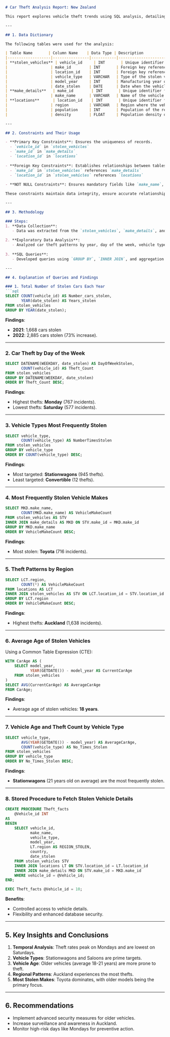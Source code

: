 

```markdown
# Car Theft Analysis Report: New Zealand

This report explores vehicle theft trends using SQL analysis, detailing data definitions, constraints, and methodologies. Insights include theft patterns by region, vehicle type, age, and temporal trends for informed decision-making.

---

## 1. Data Dictionary

The following tables were used for the analysis:

| Table Name       | Column Name    | Data Type | Description                                       |
|-------------------|----------------|-----------|---------------------------------------------------|
| **stolen_vehicles** | vehicle_id     | INT       | Unique identifier for each stolen vehicle         |
|                   | make_id        | INT       | Foreign key referencing vehicle make details      |
|                   | location_id    | INT       | Foreign key referencing the locations table       |
|                   | vehicle_type   | VARCHAR   | Type of the stolen vehicle (e.g., Stationwagon)   |
|                   | model_year     | INT       | Manufacturing year of the stolen vehicle          |
|                   | date_stolen    | DATE      | Date when the vehicle was reported stolen         |
| **make_details**   | make_id        | INT       | Unique identifier for vehicle makes               |
|                   | make_name      | VARCHAR   | Name of the vehicle's manufacturer (e.g., Toyota) |
| **locations**      | location_id    | INT       | Unique identifier for locations                   |
|                   | region         | VARCHAR   | Region where the vehicle was stolen (e.g., Auckland) |
|                   | population     | INT       | Population of the region                          |
|                   | density        | FLOAT     | Population density of the region                 |

---

## 2. Constraints and Their Usage

- **Primary Key Constraints**: Ensures the uniqueness of records.
  - `vehicle_id` in `stolen_vehicles`
  - `make_id` in `make_details`
  - `location_id` in `locations`
  
- **Foreign Key Constraints**: Establishes relationships between tables.
  - `make_id` in `stolen_vehicles` references `make_details`
  - `location_id` in `stolen_vehicles` references `locations`
  
- **NOT NULL Constraints**: Ensures mandatory fields like `make_name`, `region`, and `date_stolen` cannot be null.

These constraints maintain data integrity, ensure accurate relationships, and prevent incomplete records.

---

## 3. Methodology

### Steps:
1. **Data Collection**: 
   - Data was extracted from the `stolen_vehicles`, `make_details`, and `locations` tables.
   
2. **Exploratory Data Analysis**: 
   - Analyzed car theft patterns by year, day of the week, vehicle type, make, region, and vehicle age.
   
3. **SQL Queries**: 
   - Developed queries using `GROUP BY`, `INNER JOIN`, and aggregation functions like `COUNT()` and `AVG()`.

---

## 4. Explanation of Queries and Findings

### 1. Total Number of Stolen Cars Each Year
```sql
SELECT COUNT(vehicle_id) AS Number_cars_stolen,
       YEAR(date_stolen) AS Years_stolen
FROM stolen_vehicles
GROUP BY YEAR(date_stolen);
```
**Findings**:
- **2021**: 1,668 cars stolen
- **2022**: 2,885 cars stolen (73% increase).

---

### 2. Car Theft by Day of the Week
```sql
SELECT DATENAME(WEEKDAY, date_stolen) AS DayOfWeekStolen,
       COUNT(vehicle_id) AS Theft_Count
FROM stolen_vehicles
GROUP BY DATENAME(WEEKDAY, date_stolen)
ORDER BY Theft_Count DESC;
```
**Findings**:
- Highest thefts: **Monday** (767 incidents).
- Lowest thefts: **Saturday** (577 incidents).

---

### 3. Vehicle Types Most Frequently Stolen
```sql
SELECT vehicle_type,
       COUNT(vehicle_type) AS NumberTimesStolen
FROM stolen_vehicles
GROUP BY vehicle_type
ORDER BY COUNT(vehicle_type) DESC;
```
**Findings**:
- Most targeted: **Stationwagons** (945 thefts).
- Least targeted: **Convertible** (12 thefts).

---

### 4. Most Frequently Stolen Vehicle Makes
```sql
SELECT MKD.make_name,
       COUNT(MKD.make_name) AS VehicleMakeCount
FROM stolen_vehicles AS STV
INNER JOIN make_details AS MKD ON STV.make_id = MKD.make_id
GROUP BY MKD.make_name
ORDER BY VehicleMakeCount DESC;
```
**Findings**:
- Most stolen: **Toyota** (716 incidents).

---

### 5. Theft Patterns by Region
```sql
SELECT LCT.region,
       COUNT(*) AS VehicleMakeCount
FROM locations AS LCT
INNER JOIN stolen_vehicles AS STV ON LCT.location_id = STV.location_id
GROUP BY LCT.region
ORDER BY VehicleMakeCount DESC;
```
**Findings**:
- Highest thefts: **Auckland** (1,638 incidents).

---

### 6. Average Age of Stolen Vehicles
Using a Common Table Expression (CTE):
```sql
WITH CarAge AS (
    SELECT model_year,
           YEAR(GETDATE()) - model_year AS CurrentCarAge
    FROM stolen_vehicles
)
SELECT AVG(CurrentCarAge) AS AverageCarAge
FROM CarAge;
```
**Findings**:
- Average age of stolen vehicles: **18 years**.

---

### 7. Vehicle Age and Theft Count by Vehicle Type
```sql
SELECT vehicle_type,
       AVG(YEAR(GETDATE()) - model_year) AS AverageCarAge,
       COUNT(vehicle_type) AS No_Times_Stolen
FROM stolen_vehicles
GROUP BY vehicle_type
ORDER BY No_Times_Stolen DESC;
```
**Findings**:
- **Stationwagons** (21 years old on average) are the most frequently stolen.

---

### 8. Stored Procedure to Fetch Stolen Vehicle Details
```sql
CREATE PROCEDURE Theft_facts
    @Vehicle_id INT
AS
BEGIN
    SELECT vehicle_id,
           make_name,
           vehicle_type,
           model_year,
           LT.region AS REGION_STOLEN,
           country,
           date_stolen
    FROM stolen_vehicles STV
    INNER JOIN locations LT ON STV.location_id = LT.location_id
    INNER JOIN make_details MKD ON STV.make_id = MKD.make_id
    WHERE vehicle_id = @Vehicle_id;
END;

EXEC Theft_facts @Vehicle_id = 10;
```
**Benefits**:
- Controlled access to vehicle details.
- Flexibility and enhanced database security.

---

## 5. Key Insights and Conclusions

1. **Temporal Analysis**: Theft rates peak on Mondays and are lowest on Saturdays.
2. **Vehicle Types**: Stationwagons and Saloons are prime targets.
3. **Vehicle Age**: Older vehicles (average 18-21 years) are more prone to theft.
4. **Regional Patterns**: Auckland experiences the most thefts.
5. **Most Stolen Makes**: Toyota dominates, with older models being the primary focus.

---

## 6. Recommendations

- Implement advanced security measures for older vehicles.
- Increase surveillance and awareness in Auckland.
- Monitor high-risk days like Mondays for preventive action.
```

